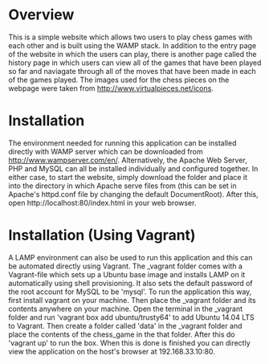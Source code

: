 # Overview
This is a simple website which allows two users to play chess games with each other and is built using the WAMP stack. In addition to the entry page of the website in which the users can play, there is another page called the history page in which users can view all of the games that have been played so far and naviagate through all of the moves that have been made in each of the games played. The images used for the chess pieces on the webpage were taken from http://www.virtualpieces.net/icons.

# Installation
The environment needed for running this application can be installed directly with WAMP server which can be downloaded from http://www.wampserver.com/en/. Alternatively, the Apache Web Server, PHP and MySQL can all be installed individually and configured together. In either case, to start the website, simply download the folder and place it into the directory in which Apache serve files from (this can be set in Apache's httpd.conf file by changing the default DocumentRoot). After this, open http://localhost:80/index.html in your web browser.

# Installation (Using Vagrant)
A LAMP environment can also be used to run this application and this can be automated directly using Vagrant. The _vagrant folder comes with a Vagrant-file which sets up a Ubuntu base image and installs LAMP on it automatically using shell provisioning. It also sets the default password of the root account for MySQL to be 'mysql'. To run the application this way, first install vagrant on your machine. Then place the _vagrant folder and its contents anywhere on your machine. Open the terminal in the _vagrant folder and run 'vagrant box add ubuntu/trusty64' to add Ubuntu 14.04 LTS to Vagrant. Then create a folder called 'data' in the _vagrant folder and place the contents of the chess_game in the that folder. After this do 'vagrant up' to run the box. When this is done is finished you can directly view the application on the host's browser at 192.168.33.10:80.

